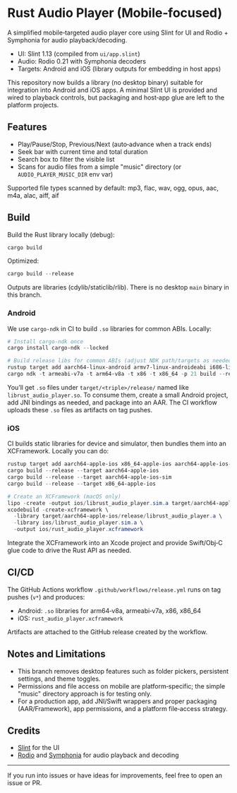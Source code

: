 # Rust Audio Player (Mobile‑focused)

A simplified mobile‑targeted audio player core using Slint for UI and Rodio + Symphonia for audio playback/decoding.

- UI: Slint 1.13 (compiled from `ui/app.slint`)
- Audio: Rodio 0.21 with Symphonia decoders
- Targets: Android and iOS (library outputs for embedding in host apps)

This repository now builds a library (no desktop binary) suitable for integration into Android and iOS apps. A minimal Slint UI is provided and wired to playback controls, but packaging and host‑app glue are left to the platform projects.

## Features

- Play/Pause/Stop, Previous/Next (auto‑advance when a track ends)
- Seek bar with current time and total duration
- Search box to filter the visible list
- Scans for audio files from a simple "music" directory (or `AUDIO_PLAYER_MUSIC_DIR` env var)

Supported file types scanned by default:
mp3, flac, wav, ogg, opus, aac, m4a, alac, aiff, aif

## Build

Build the Rust library locally (debug):

```powershell
cargo build
```

Optimized:

```powershell
cargo build --release
```

Outputs are libraries (cdylib/staticlib/rlib). There is no desktop `main` binary in this branch.

### Android

We use `cargo-ndk` in CI to build `.so` libraries for common ABIs. Locally:

```powershell
# Install cargo-ndk once
cargo install cargo-ndk --locked

# Build release libs for common ABIs (adjust NDK path/targets as needed)
rustup target add aarch64-linux-android armv7-linux-androideabi i686-linux-android x86_64-linux-android
cargo ndk -t armeabi-v7a -t arm64-v8a -t x86 -t x86_64 -p 21 build --release
```

You’ll get `.so` files under `target/<triple>/release/` named like `librust_audio_player.so`. To consume them, create a small Android project, add JNI bindings as needed, and package into an AAR. The CI workflow uploads these `.so` files as artifacts on tag pushes.

### iOS

CI builds static libraries for device and simulator, then bundles them into an XCFramework. Locally you can do:

```powershell
rustup target add aarch64-apple-ios x86_64-apple-ios aarch64-apple-ios-sim
cargo build --release --target aarch64-apple-ios
cargo build --release --target aarch64-apple-ios-sim
cargo build --release --target x86_64-apple-ios

# Create an XCFramework (macOS only)
lipo -create -output ios/librust_audio_player.sim.a target/aarch64-apple-ios-sim/release/librust_audio_player.a target/x86_64-apple-ios/release/librust_audio_player.a
xcodebuild -create-xcframework \
  -library target/aarch64-apple-ios/release/librust_audio_player.a \
  -library ios/librust_audio_player.sim.a \
  -output ios/rust_audio_player.xcframework
```

Integrate the XCFramework into an Xcode project and provide Swift/Obj‑C glue code to drive the Rust API as needed.

## CI/CD

The GitHub Actions workflow `.github/workflows/release.yml` runs on tag pushes (`v*`) and produces:

- Android: `.so` libraries for arm64‑v8a, armeabi‑v7a, x86, x86_64
- iOS: `rust_audio_player.xcframework`

Artifacts are attached to the GitHub release created by the workflow.

## Notes and Limitations

- This branch removes desktop features such as folder pickers, persistent settings, and theme toggles.
- Permissions and file access on mobile are platform‑specific; the simple "music" directory approach is for testing only.
- For a production app, add JNI/Swift wrappers and proper packaging (AAR/Framework), app permissions, and a platform file‑access strategy.

## Credits

- [Slint](https://github.com/slint-ui/slint) for the UI
- [Rodio](https://github.com/RustAudio/rodio) and [Symphonia](https://github.com/pdeljanov/Symphonia) for audio playback and decoding

---

If you run into issues or have ideas for improvements, feel free to open an issue or PR.
